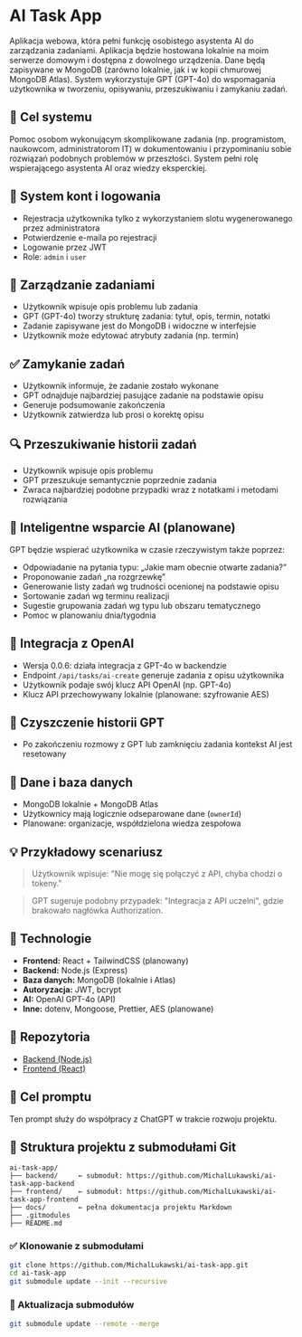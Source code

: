 # AI Task App

Aplikacja webowa, która pełni funkcję osobistego asystenta AI do zarządzania zadaniami. Aplikacja będzie hostowana lokalnie na moim serwerze domowym i dostępna z dowolnego urządzenia. Dane będą zapisywane w MongoDB (zarówno lokalnie, jak i w kopii chmurowej MongoDB Atlas). System wykorzystuje GPT (GPT-4o) do wspomagania użytkownika w tworzeniu, opisywaniu, przeszukiwaniu i zamykaniu zadań.

## 🎯 Cel systemu

Pomoc osobom wykonującym skomplikowane zadania (np. programistom, naukowcom, administratorom IT) w dokumentowaniu i przypominaniu sobie rozwiązań podobnych problemów w przeszłości. System pełni rolę wspierającego asystenta AI oraz wiedzy eksperckiej.

## 🔐 System kont i logowania

- Rejestracja użytkownika tylko z wykorzystaniem slotu wygenerowanego przez administratora
- Potwierdzenie e-maila po rejestracji
- Logowanie przez JWT
- Role: `admin` i `user`

## 📌 Zarządzanie zadaniami

- Użytkownik wpisuje opis problemu lub zadania
- GPT (GPT-4o) tworzy strukturę zadania: tytuł, opis, termin, notatki
- Zadanie zapisywane jest do MongoDB i widoczne w interfejsie
- Użytkownik może edytować atrybuty zadania (np. termin)

## ✅ Zamykanie zadań

- Użytkownik informuje, że zadanie zostało wykonane
- GPT odnajduje najbardziej pasujące zadanie na podstawie opisu
- Generuje podsumowanie zakończenia
- Użytkownik zatwierdza lub prosi o korektę opisu

## 🔍 Przeszukiwanie historii zadań

- Użytkownik wpisuje opis problemu
- GPT przeszukuje semantycznie poprzednie zadania
- Zwraca najbardziej podobne przypadki wraz z notatkami i metodami rozwiązania

## 💬 Inteligentne wsparcie AI (planowane)

GPT będzie wspierać użytkownika w czasie rzeczywistym także poprzez:

- Odpowiadanie na pytania typu: „Jakie mam obecnie otwarte zadania?”
- Proponowanie zadań „na rozgrzewkę”
- Generowanie listy zadań wg trudności ocenionej na podstawie opisu
- Sortowanie zadań wg terminu realizacji
- Sugestie grupowania zadań wg typu lub obszaru tematycznego
- Pomoc w planowaniu dnia/tygodnia

## 🤖 Integracja z OpenAI

- Wersja 0.0.6: działa integracja z GPT-4o w backendzie
- Endpoint `/api/tasks/ai-create` generuje zadania z opisu użytkownika
- Użytkownik podaje swój klucz API OpenAI (np. GPT-4o)
- Klucz API przechowywany lokalnie (planowane: szyfrowanie AES)

## 🧹 Czyszczenie historii GPT

- Po zakończeniu rozmowy z GPT lub zamknięciu zadania kontekst AI jest resetowany

## 🧠 Dane i baza danych

- MongoDB lokalnie + MongoDB Atlas
- Użytkownicy mają logicznie odseparowane dane (`ownerId`)
- Planowane: organizacje, współdzielona wiedza zespołowa

## 💡 Przykładowy scenariusz

> Użytkownik wpisuje: "Nie mogę się połączyć z API, chyba chodzi o tokeny."

> GPT sugeruje podobny przypadek: "Integracja z API uczelni", gdzie brakowało nagłówka Authorization.

## 🧰 Technologie

- **Frontend:** React + TailwindCSS (planowany)
- **Backend:** Node.js (Express)
- **Baza danych:** MongoDB (lokalnie i Atlas)
- **Autoryzacja:** JWT, bcrypt
- **AI:** OpenAI GPT-4o (API)
- **Inne:** dotenv, Mongoose, Prettier, AES (planowane)

## 📁 Repozytoria

- [Backend (Node.js)](https://github.com/MichalLukawski/ai-task-app-backend)
- [Frontend (React)](https://github.com/MichalLukawski/ai-task-app-frontend)

## 🤖 Cel promptu

Ten prompt służy do współpracy z ChatGPT w trakcie rozwoju projektu.

## 🧩 Struktura projektu z submodułami Git

```
ai-task-app/
├── backend/     ← submoduł: https://github.com/MichalLukawski/ai-task-app-backend
├── frontend/    ← submoduł: https://github.com/MichalLukawski/ai-task-app-frontend
├── docs/        ← pełna dokumentacja projektu Markdown
├── .gitmodules
├── README.md
```

### ✅ Klonowanie z submodułami

```bash
git clone https://github.com/MichalLukawski/ai-task-app.git
cd ai-task-app
git submodule update --init --recursive
```

### 🔁 Aktualizacja submodułów

```bash
git submodule update --remote --merge
```
